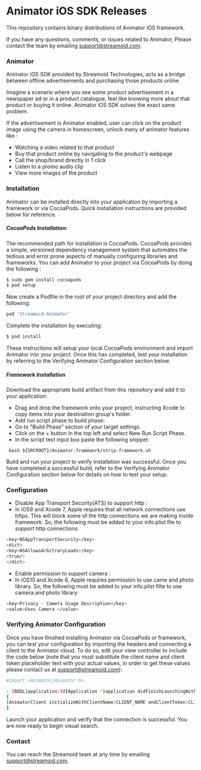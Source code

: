 # Animator iOS SDK Releases

This repository contains binary distributions of Animator iOS framework.

If you have any questions, comments, or issues related to Animator, Please contact the team by emailing support@streamoid.com.

### Animator

Animator iOS SDK provided by Streamoid Technologies, acts as a bridge between offline advertisements and purchasing those products online

Imagine a scenario where you see some product advertisement in a newspaper ad or in a product catalogue, feel like knowing more about that product or buying it online. Animator iOS SDK solves the exact same problem.

If the advertisement is Animator enabled, user can click on the product image using the camera in homescreen, unlock many of animator features like : 
- Watching a video related to that product
- Buy that product online by navigating to the product's webpage
- Call the shop/brand directly in 1 click
- Listen to a promo audio clip
- View more images of the product

### Installation

Animator can be installed directly into your application by importing a framework or via CocoaPods. Quick installation instructions are provided below for reference.

##### CocoaPods Installation:

The recommended path for installation is CocoaPods. CocoaPods provides a simple, versioned dependency management system that automates the tedious and error prone aspects of manually configuring libraries and frameworks. You can add Animator to your project via CocoaPods by doing the following :

```sh
$ sudo gem install cocoapods
$ pod setup
```
Now create a Podfile in the root of your project directory and add the following:
```sh
pod 'Streamoid-Animator'
```
Complete the installation by executing:
```sh
$ pod install
```
These instructions will setup your local CocoaPods environment and import Animator into your project. Once this has completed, test your installation by referring to the Verifying Animator Configuration section below.

##### Framework Installation
Download the appropriate build artifact from this repository and add it to your application:

- Drag and drop the framework onto your project, instructing Xcode to copy items into your destination group's folder.
- Add run script phase to build phase: 
- Go to "Build Phase" section of your target settings.
- Click on the + button in the top left and select New Run Script Phase.
- In the script text input box paste the following snippet:

``` bash ${SRCROOT}/Animator.framework/strip-framework.sh```

Build and run your project to verify installation was successful. Once you have completed a successful build, refer to the Verifying Animator Configuration section below for details on how to test your setup.

### Configuration
- Disable App Transport Security(ATS) to support http : 
- In iOS9 and Xcode 7, Apple requires that all network connections use https. This will block some of the http connections we are making inside framework. So, the following must be added to your info.plist file to support http connections:
```sh 
<key>NSAppTransportSecurity</key>
<dict>
<key>NSAllowsArbitraryLoads</key>
<true/>
</dict>
```
- Enable permission to support camera : 
- In iOS10 and Xcode 8, Apple requires permission to use came and photo library. So, the following must be added to your info.plist filte to use camera and photo library:
```sh 
<key>Privacy - Camera Usage Description</key>
<value>Uses Camera </value>

```

### Verifying Animator Configuration

Once you have finished installing Animator via CocoaPods or framework, you can test your configuration by importing the headers and connecting a client to the Animator cloud. To do so, edit your view controller   to include the code below (note that you must substitute the client name and client token placeholder text with your actual values, in order to get these values please contact us at support@streamoid.com):

```sh
#import <Animator/Animator.h>

- (BOOL)application:(UIApplication *)application didFinishLaunchingWithOptions:(NSDictionary *)launchOptions
{
[AnimatorClient initializeWithClientName:CLIENT_NAME andClientToken:CLIENT_TOKEN];
}
```
Launch your application and verify that the connection is successful. You are now ready to begin visual search.

### Contact

You can reach the Streamoid team at any time by emailing support@streamoid.com.
